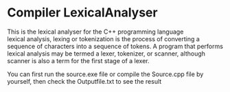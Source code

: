 # Compiler LexicalAnalyser
This is the lexical analyser for the C++ programming language</br>
lexical analysis, lexing or tokenization is the process of converting a sequence of characters into a sequence of tokens. A program that performs lexical analysis may be termed a lexer, tokenizer, or scanner, although scanner is also a term for the first stage of a lexer.
 
You can first run the source.exe file or compile the Source.cpp file by yourself,
then check the Outputfile.txt to see the result
